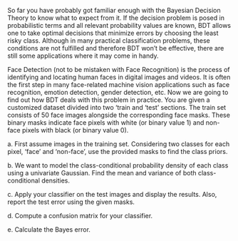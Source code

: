 So far you have probably got familiar enough with the Bayesian Decision Theory to know what to
expect from it. If the decision problem is posed in probabilistic terms and all relevant probability
values are known, BDT allows one to take optimal decisions that minimize errors by choosing the least
risky class. Although in many practical classification problems, these conditions are not fulfilled and
therefore BDT won’t be effective, there are still some applications where it may come in handy.

Face Detection (not to be mistaken with Face Recognition) is the process of identifying and locating
human faces in digital images and videos. It is often the first step in many face-related machine
vision applications such as face recognition, emotion detection, gender detection, etc. Now we are
going to find out how BDT deals with this problem in practice.
You are given a customized dataset divided into two ‘train and ‘test’ sections. The train set consists
of 50 face images alongside the corresponding face masks. These binary masks indicate face pixels
with white (or binary value 1) and non-face pixels with black (or binary value 0).

a. First assume images in the training set. Considering two classes for each pixel, ‘face’ and
‘non-face’, use the provided masks to find the class priors.

b. We want to model the class-conditional probability density of each class using a univariate
Gaussian. Find the mean and variance of both class-conditional densities.

c. Apply your classifier on the test images and display the results. Also, report the test error
using the given masks.

d. Compute a confusion matrix for your classifier.

e. Calculate the Bayes error.
